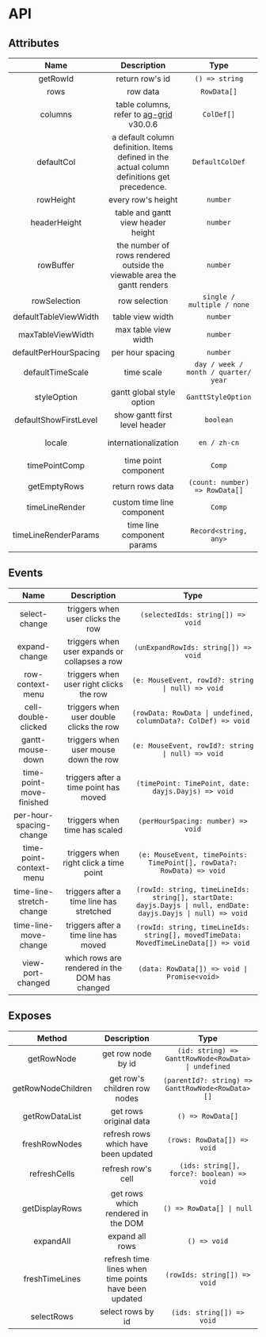 # API

## Attributes

| Name | Description  | Type | Default |
| :-------------: | :-----------: | :----: | :----: |
| getRowId | return row's id | `() => string` | — |
| rows | row data | `RowData[]` | — |
| columns | table columns, refer to [ag-grid](https://www.ag-grid.com/archive/30.0.6/vue-data-grid/) v30.0.6 | `ColDef[]` | — |
| defaultCol | a default column definition. Items defined in the actual column definitions get precedence. | `DefaultColDef` | — |
| rowHeight | every row's height | `number` | 25 |
| headerHeight | table and gantt view header height | `number` | 25 |
| rowBuffer | the number of rows rendered outside the viewable area the gantt renders | `number` | 5 |
| rowSelection | row selection | `single / multiple / none` | multiple |
| defaultTableViewWidth | table view width | `number` | 350 | 
| maxTableViewWidth | max table view width | `number` | 1000 |
| defaultPerHourSpacing | per hour spacing | `number` | 0.1 |
| defaultTimeScale | time scale | `day / week / month / quarter/ year` | — |
| styleOption | gantt global style option | `GanttStyleOption` | — |
| defaultShowFirstLevel | show gantt first level header | `boolean` | true |
| locale | internationalization | `en / zh-cn` | browser's language |
| timePointComp | time point component | `Comp` | — |
| getEmptyRows | return rows data | `(count: number) => RowData[]` | — |
| timeLineRender | custom time line component | `Comp` | — |
| timeLineRenderParams | time line component params | `Record<string, any>` | — |

## Events

| Name | Description  | Type |
| :-------------: | :-----------: | :----: |
| select-change | triggers when user clicks the row | `(selectedIds: string[]) => void` |
| expand-change | triggers when user expands or collapses a row | `(unExpandRowIds: string[]) => void` |
| row-context-menu | triggers when user right clicks the row | `(e: MouseEvent, rowId?: string \| null) => void` |
| cell-double-clicked | triggers when user double clicks the row | `(rowData: RowData \| undefined, columnData?: ColDef) => void` |
| gantt-mouse-down | triggers when user mouse down the row | `(e: MouseEvent, rowId?: string \| null) => void` |
| time-point-move-finished | triggers after a time point has moved | `(timePoint: TimePoint, date: dayjs.Dayjs) => void` |
| per-hour-spacing-change | triggers when time has scaled | `(perHourSpacing: number) => void` |
| time-point-context-menu | triggers when right click a time point | `(e: MouseEvent, timePoints: TimePoint[], rowData?: RowData) => void` |
| time-line-stretch-change | triggers after a time line has stretched | `(rowId: string, timeLineIds: string[], startDate: dayjs.Dayjs \| null, endDate: dayjs.Dayjs \| null) => void` |
| time-line-move-change | triggers after a time line has moved | `(rowId: string, timeLineIds: string[], movedTimeData: MovedTimeLineData[]) => void` |
| view-port-changed | which rows are rendered in the DOM has changed | `(data: RowData[]) => void \| Promise<void>` |

## Exposes

| Method | Description  | Type |
| :-------------: | :-----------: | :----: |
| getRowNode | get row node by id | `(id: string) => GanttRowNode<RowData> \| undefined` |
| getRowNodeChildren | get row's children row nodes | `(parentId?: string) => GanttRowNode<RowData>[]` |
| getRowDataList | get rows original data | `() => RowData[]` |
| freshRowNodes | refresh rows which have been updated | `(rows: RowData[]) => void` |
| refreshCells | refresh row's cell | ` (ids: string[], force?: boolean) => void` |
| getDisplayRows | get rows which rendered in the DOM | `() => RowData[] \| null` |
| expandAll | expand all rows | `() => void` |
| freshTimeLines | refresh time lines when time points have been updated | `(rowIds: string[]) => void` |
| selectRows | select rows by id | `(ids: string[]) => void` |
